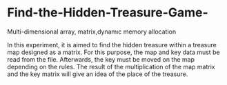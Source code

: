 # Find-the-Hidden-Treasure-Game-
Multi-dimensional array, matrix,dynamıc memory allocation

In this experiment, it is aimed to find the hidden treasure within a treasure map designed as
a matrix. For this purpose, the map and key data must be read from the file. Afterwards,
the key must be moved on the map depending on the rules. The result of the multiplication
of the map matrix and the key matrix will give an idea of the place of the treasure.
